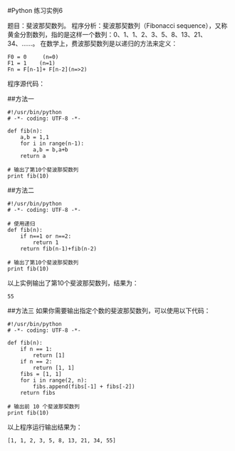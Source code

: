 #Python 练习实例6


题目：斐波那契数列。
程序分析：斐波那契数列（Fibonacci sequence），又称黄金分割数列，指的是这样一个数列：0、1、1、2、3、5、8、13、21、34、……。
在数学上，费波那契数列是以递归的方法来定义：


```
F0 = 0     (n=0)
F1 = 1    (n=1)
Fn = F[n-1]+ F[n-2](n=>2)
```
程序源代码：

##方法一

```
#!/usr/bin/python
# -*- coding: UTF-8 -*-

def fib(n):
	a,b = 1,1
	for i in range(n-1):
		a,b = b,a+b
	return a

# 输出了第10个斐波那契数列
print fib(10)
```

##方法二

```
#!/usr/bin/python
# -*- coding: UTF-8 -*-

# 使用递归
def fib(n):
	if n==1 or n==2:
		return 1
	return fib(n-1)+fib(n-2)

# 输出了第10个斐波那契数列
print fib(10)
```

以上实例输出了第10个斐波那契数列，结果为：

```
55
```

##方法三
如果你需要输出指定个数的斐波那契数列，可以使用以下代码：

```
#!/usr/bin/python
# -*- coding: UTF-8 -*-

def fib(n):
    if n == 1:
        return [1]
    if n == 2:
        return [1, 1]
    fibs = [1, 1]
    for i in range(2, n):
        fibs.append(fibs[-1] + fibs[-2])
    return fibs

# 输出前 10 个斐波那契数列
print fib(10) 
```

以上程序运行输出结果为：


```
[1, 1, 2, 3, 5, 8, 13, 21, 34, 55]
```